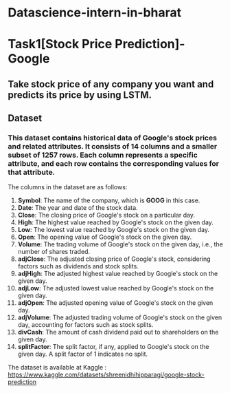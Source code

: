 # Datascience-intern-in-bharat

# Task1[Stock Price Prediction]-Google
## Take stock price of any company you want and predicts its price by using LSTM.
## Dataset

### This dataset contains historical data of **Google's stock prices** and related attributes. It consists of 14 columns and a smaller subset of 1257 rows. Each column represents a specific attribute, and each row contains the corresponding values for that attribute.

The columns in the dataset are as follows:

1. **Symbol**: The name of the company, which is **GOOG** in this case.
2. **Date**: The year and date of the stock data.
3. **Close**: The closing price of Google's stock on a particular day.
4. **High**: The highest value reached by Google's stock on the given day.
5. **Low**: The lowest value reached by Google's stock on the given day.
6. **Open**: The opening value of Google's stock on the given day.
7. **Volume**: The trading volume of Google's stock on the given day, i.e., the number of shares traded.
8. **adjClose**: The adjusted closing price of Google's stock, considering factors such as dividends and stock splits.
9. **adjHigh**: The adjusted highest value reached by Google's stock on the given day.
10. **adjLow**: The adjusted lowest value reached by Google's stock on the given day.
11. **adjOpen**: The adjusted opening value of Google's stock on the given day.
12. **adjVolume**: The adjusted trading volume of Google's stock on the given day, accounting for factors such as stock splits.
13. **divCash**: The amount of cash dividend paid out to shareholders on the given day.
14. **splitFactor**: The split factor, if any, applied to Google's stock on the given day. A split factor of 1 indicates no split.

The dataset is available at Kaggle : https://www.kaggle.com/datasets/shreenidhihipparagi/google-stock-prediction

